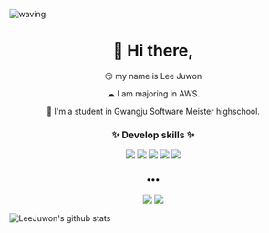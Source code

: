 
![waving](https://capsule-render.vercel.app/api?type=waving&height=200&text=Juwon!&fontAlign=80&fontAlignY=40&color=gradient)
<h1 align="center">👋 Hi there, </h1>
 <p align="center">
😏 my name is Lee Juwon
   <p align="center">☁ I am majoring in AWS.
 <p align="center">🏫 I'm a student in Gwangju Software Meister highschool.

<h3 align="center">✨ Develop skills ✨ </h3>
 <p align="center">
 <img src="https://img.shields.io/badge/Python-3776AB?style=flat-square&logo=Python&logoColor=white"/>
 <img src="https://img.shields.io/badge/FastAPI-009688?style=flat-square&logo=FastAPI&logoColor=white"/>
 <img src="https://img.shields.io/badge/Amazon AWS-232F3E?style=flat-square&logo=Amazon AWS&logoColor=white"/>
 <img src="https://img.shields.io/badge/C-A8B9CC?style=flat-square&logo=C&logoColor=white"/>
 <img src="https://img.shields.io/badge/HTML5-E34F26?style=flat-square&logo=HTML5&logoColor=white"/>
</p>
<h3 align="center">•••</h3>
<p align="center" align="right">
 <a href="mailto:juwoon7163@gmail.com" target="_blank"><img src="https://img.shields.io/badge/Gmail-EA4335?style=flat-square&logo=Gmail&logoColor=white"/></a>
 <img src="https://img.shields.io/badge/이줜8880-5865F2?style=flat-square&logo=Discord&logoColor=white"/>
</p>
  <p align="center" align="right">
 
 
 ![LeeJuwon's github stats](https://github-readme-stats.vercel.app/api?username=Su-per&bg_color=30,e96443,904e95&title_color=fff&text_color=fff)</p>
<!--  
**Su-per/Su-per** is a ✨ _special_ ✨ repository because its `README.md` (this file) appears on your GitHub profile.
N
Here are some ideas to get you started:

- 🔭 I’m currently working on ...
- 🌱 I’m currently learning ...
- 👯 I’m looking to collaborate on ...
- 🤔 I’m looking for help with ...
- 💬 Ask me about ...
- 📫 How to reach me: ...
- 😄 Pronouns: ...
- ⚡ Fun fact: ...
-->
